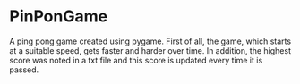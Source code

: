 # PinPonGame

A ping pong game created using pygame. 
First of all, the game, which starts at a suitable speed, gets faster and harder over time.
In addition, the highest score was noted in a txt file and this score is updated every time it is passed.
